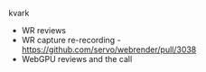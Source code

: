 kvark
  * WR reviews
  * WR capture re-recording - https://github.com/servo/webrender/pull/3038
  * WebGPU reviews and the call
